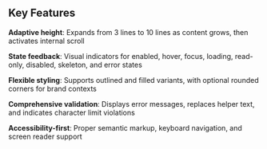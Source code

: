 ## Key Features

**Adaptive height**: Expands from 3 lines to 10 lines as content grows, then activates internal scroll

**State feedback**: Visual indicators for enabled, hover, focus, loading, read-only, disabled, skeleton, and error states

**Flexible styling**: Supports outlined and filled variants, with optional rounded corners for brand contexts

**Comprehensive validation**: Displays error messages, replaces helper text, and indicates character limit violations

**Accessibility-first**: Proper semantic markup, keyboard navigation, and screen reader support